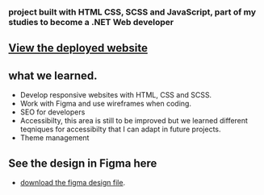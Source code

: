 ### project built with HTML CSS, SCSS and JavaScript, part of my studies to become a .NET Web developer 
## [View the deployed website](https://emanuelgustafzon.github.io/sillicon/)
## what we learned. 
* Develop responsive websites with HTML, CSS and SCSS.
* Work with Figma and use wireframes when coding. 
* SEO for developers
* Accessibilty, this area is still to be improved but we learned different teqniques for accessibilty that I can adapt in future projects.  
* Theme management

## See the design in Figma here
* [download the figma design file](https://omniway.se/file/eyJ0eXAiOiJKV1QiLCJhbGciOiJIUzI1NiJ9.eyJpZCI6NjAwNDQ5LCJjbHMiOiJDb3Vyc2VSZXNvdXJjZSIsImV4cCI6MTcyNjQwMzg4NywicHJldmlld1R5cGUiOiJ1bmtub3duIn0.uCUeM1asgSva26NVegyge--fZTi55hX7Zy2MotpqslI).
